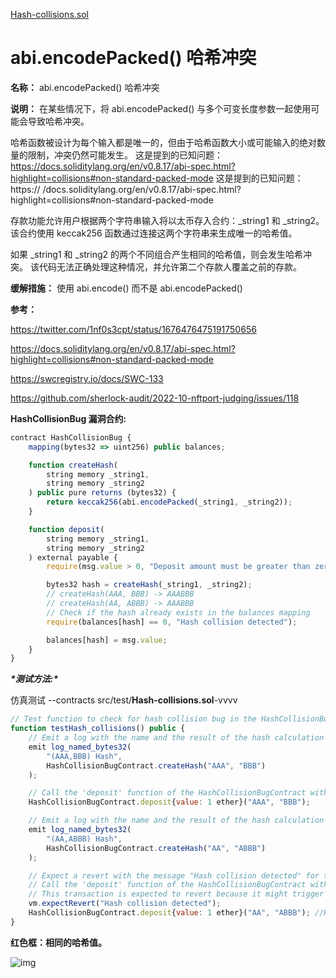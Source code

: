 [Hash-collisions.sol](https://github.com/SunWeb3Sec/DeFiVulnLabs/blob/main/src/test/Hash-collisions.sol)

# abi.encodePacked() 哈希冲突

**名称：** abi.encodePacked() 哈希冲突

**说明：** 在某些情况下，将 abi.encodePacked() 与多个可变长度参数一起使用可能会导致哈希冲突。

哈希函数被设计为每个输入都是唯一的，但由于哈希函数大小或可能输入的绝对数量的限制，冲突仍然可能发生。 这是提到的已知问题：https://docs.soliditylang.org/en/v0.8.17/abi-spec.html?highlight=collisions#non-standard-packed-mode 这是提到的已知问题：https:// /docs.soliditylang.org/en/v0.8.17/abi-spec.html?highlight=collisions#non-standard-packed-mode

存款功能允许用户根据两个字符串输入将以太币存入合约：_string1 和 _string2。 该合约使用 keccak256 函数通过连接这两个字符串来生成唯一的哈希值。

如果 _string1 和 _string2 的两个不同组合产生相同的哈希值，则会发生哈希冲突。 该代码无法正确处理这种情况，并允许第二个存款人覆盖之前的存款。

**缓解措施：** 使用 abi.encode() 而不是 abi.encodePacked()

**参考：**

https://twitter.com/1nf0s3cpt/status/1676476475191750656

https://docs.soliditylang.org/en/v0.8.17/abi-spec.html?highlight=collisions#non-standard-packed-mode

https://swcregistry.io/docs/SWC-133

https://github.com/sherlock-audit/2022-10-nftport-judging/issues/118

**HashCollisionBug 漏洞合约:**

```jsx
contract HashCollisionBug {
    mapping(bytes32 => uint256) public balances;

    function createHash(
        string memory _string1,
        string memory _string2
    ) public pure returns (bytes32) {
        return keccak256(abi.encodePacked(_string1, _string2));
    }

    function deposit(
        string memory _string1,
        string memory _string2
    ) external payable {
        require(msg.value > 0, "Deposit amount must be greater than zero");

        bytes32 hash = createHash(_string1, _string2);
        // createHash(AAA, BBB) -> AAABBB
        // createHash(AA, ABBB) -> AAABBB
        // Check if the hash already exists in the balances mapping
        require(balances[hash] == 0, "Hash collision detected");

        balances[hash] = msg.value;
    }
}
```

***\*测试方法:\****

仿真测试 --contracts src/test/**Hash-collisions.sol**-vvvv

```jsx
// Test function to check for hash collision bug in the HashCollisionBugContract.
function testHash_collisions() public {
    // Emit a log with the name and the result of the hash calculation for inputs "AAA" and "BBB".
    emit log_named_bytes32(
        "(AAA,BBB) Hash",
        HashCollisionBugContract.createHash("AAA", "BBB")
    );

    // Call the 'deposit' function of the HashCollisionBugContract with value 1 ether and inputs "AAA" and "BBB".
    HashCollisionBugContract.deposit{value: 1 ether}("AAA", "BBB");

    // Emit a log with the name and the result of the hash calculation for inputs "AA" and "ABBB".
    emit log_named_bytes32(
        "(AA,ABBB) Hash",
        HashCollisionBugContract.createHash("AA", "ABBB")
    );

    // Expect a revert with the message "Hash collision detected" for the following transaction.
    // Call the 'deposit' function of the HashCollisionBugContract with value 1 ether and inputs "AA" and "ABBB".
    // This transaction is expected to revert because it might trigger a hash collision bug.
    vm.expectRevert("Hash collision detected");
    HashCollisionBugContract.deposit{value: 1 ether}("AA", "ABBB"); //Hash collision detected
}
```

**红色框：相同的哈希值。**

![img](https://web3sec.notion.site/image/https%3A%2F%2Fs3-us-west-2.amazonaws.com%2Fsecure.notion-static.com%2Fe334209d-2420-4a6d-a363-22cbb2d81756%2FUntitled.png?table=block&id=6e6f8553-0929-4f95-ad76-51f2f50ef00f&spaceId=369b5001-5511-4fe6-a099-48af1d841f20&width=2000&userId=&cache=v2)